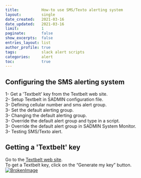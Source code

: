 ```yaml
---
title:          How-to use SMS/Texto alerting system
layout:         single
date_created:   2021-03-16
date_updated:   2021-03-16 
limit:          1
paginate:       false
show_excerpts:  false
entries_layout: list
author_profile: true
tags:           slack alert scripts
categories:     alert
toc:            true
---
```


## Configuring the SMS alerting system

1- Get a 'Textbelt' key from the Textbelt web site.  
2- Setup Textbelt in SADMIN configuration file.  
3- Defining cellular number and sms alert group.  
3- Set the default alerting group.  
3- Changing the default alerting group.  
3- Override the default alert group and type in a script.  
3- Override the default alert group in SADMIN System Monitor.  
3- Testing SMS/Texto alert.

 
## Getting a 'Textbelt' key

Go to the [Textbelt web site](https://textbelt.com).  
To get a Textbelt key, click on the “Generate my key” button.  
[![BrokenImage](https://www.bing.com/th?id=AMMS_ff6f3f7a38b554421b6e614be6e44912&w=110&h=110&c=7&rs=1&qlt=80&pcl=f9f9f9&cdv=1&dpr=1.25&pid=16.1 "Markdown logo")](/assets/img/slack/textbelt_web_part1.png)  

